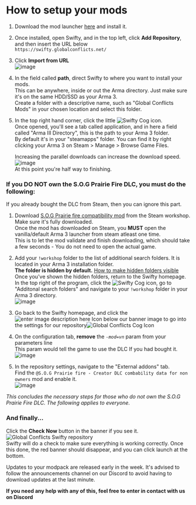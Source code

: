 # How to setup your mods

1.  Download the mod launcher  [here](https://getswifty.net/releases/Setup.exe)  and install it.
    
2.  Once installed, open Swifty, and in the top left, click  **Add Repository**, and then insert the URL below <br/> `https://swifty.globalconflicts.net/`
    
3.  Click  **Import from URL**  <br/>
    ![image](https://github.com/TheLocalPub/global-conflicts-website/assets/4511118/d19d3abe-ab04-4e83-9d83-6e7ef32d7357)
   
4.  In the field called  **path**, direct Swifty to where you want to install your mods.  
    This can be anywhere, inside or out the Arma directory. Just make sure it's on the same HDD/SSD as your Arma 3.  
    Create a folder with a descriptive name, such as "Global Conflicts Mods" in your chosen location and select this folder.
    
5.  In the top right hand corner, click the little  ![Swifty Cog](https://i.imgur.com/CWD89aA.png)  icon.  
    Once opened, you'll see a tab called application, and in here a field called "Arma III Directory", this is the path to your Arma 3 folder. <br/>By default it's in your "steamapps" folder. You can find it by right clicking your Arma 3 on Steam > Manage > Browse Game Files.
    
    Increasing the parallel downloads can increase the download speed. <br/>  ![image](https://i.imgur.com/D8ZwPh5.png)  
    At this point you're half way to finishing.
    

### If you DO NOT own the S.O.G Prairie Fire DLC, you must do the following:

If you already bought the DLC from Steam, then you can ignore this part.

1.  Download  [S.O.G Prairie fire compatibility mod](https://steamcommunity.com/sharedfiles/filedetails/?id=2477276806)  from the Steam workshop. Make sure it's fully downloaded.<br/> Once the mod has downloaded on Steam, you  **MUST**  open the vanilla/default Arma 3 launcher from steam atleast one time. <br/>This is to let the mod validate and finish downloading, which should take a few seconds - You do not need to open the actual game.
    
2.   Add your  `!workshop`  folder to the list of additional search folders.  It is located in your Arma 3 installation folder. <br/>
    **The folder is hidden by default.**  [How to make hidden folders visible](https://support.microsoft.com/en-us/windows/view-hidden-files-and-folders-in-windows-97fbc472-c603-9d90-91d0-1166d1d9f4b5#WindowsVersion=Windows_11)  
    Once you've shown the hidden folders, return to the Swifty homepage. In the top right of the program, click the  ![Swifty Cog](https://i.imgur.com/CWD89aA.png)  icon, go to "Additonal search folders" and navigate to your  `!workshop`  folder in your Arma 3 directory. <br/> ![image](https://github.com/TheLocalPub/global-conflicts-website/assets/4511118/f15be187-fb0d-4b66-b055-332f8e067595)

    
3.  Go back to the Swifty homepage, and click the  ![enter image description here](https://i.imgur.com/CWD89aA.png)  Icon below our banner image to go into the settings for our repository![Global Conflicts Cog Icon](https://i.imgur.com/huJFXzB.jpg)

4.  On the configuration tab,  **remove**  the  _`-mod=vn`_  param from your parameters line<br/> This param would tell the game to use the DLC If you had bought it. <br/> ![image](https://i.imgur.com/HH8nTX5.png)

    
5.  In the repository settings, navigate to the "External addons" tab.  
    Find the  `@S.O.G Prairie fire - Creator DLC combability data for non owners`  mod and enable it. <br/> ![image](https://i.imgur.com/yObfVkc.png)
    

_This concludes the necessary steps for those who do not own the S.O.G Prairie Fire DLC. The following applies to everyone._

### And finally...

Click the  **Check Now**  button in the banner if you see it. <br/> ![Global Conflicts Swifty repository](https://i.imgur.com/fBU5yGY.png)  
Swifty will do a check to make sure everything is working correctly. Once this done, the red banner should disappear, and you can click launch at the bottom.

Updates to your modpack are released early in the week. It's advised to follow the announcements channel on our Discord to avoid having to download updates at the last minute.

**If you need any help with any of this, feel free to enter in contact with us on Discord**
